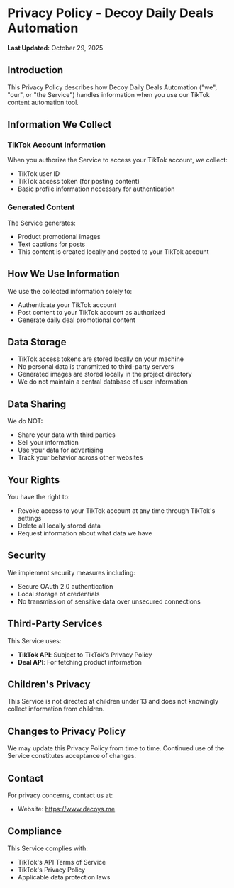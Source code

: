 # Privacy Policy - Decoy Daily Deals Automation

**Last Updated:** October 29, 2025

## Introduction

This Privacy Policy describes how Decoy Daily Deals Automation ("we", "our", or "the Service") handles information when you use our TikTok content automation tool.

## Information We Collect

### TikTok Account Information
When you authorize the Service to access your TikTok account, we collect:
- TikTok user ID
- TikTok access token (for posting content)
- Basic profile information necessary for authentication

### Generated Content
The Service generates:
- Product promotional images
- Text captions for posts
- This content is created locally and posted to your TikTok account

## How We Use Information

We use the collected information solely to:
- Authenticate your TikTok account
- Post content to your TikTok account as authorized
- Generate daily deal promotional content

## Data Storage

- TikTok access tokens are stored locally on your machine
- No personal data is transmitted to third-party servers
- Generated images are stored locally in the project directory
- We do not maintain a central database of user information

## Data Sharing

We do NOT:
- Share your data with third parties
- Sell your information
- Use your data for advertising
- Track your behavior across other websites

## Your Rights

You have the right to:
- Revoke access to your TikTok account at any time through TikTok's settings
- Delete all locally stored data
- Request information about what data we have

## Security

We implement security measures including:
- Secure OAuth 2.0 authentication
- Local storage of credentials
- No transmission of sensitive data over unsecured connections

## Third-Party Services

This Service uses:
- **TikTok API**: Subject to TikTok's Privacy Policy
- **Deal API**: For fetching product information

## Children's Privacy

This Service is not directed at children under 13 and does not knowingly collect information from children.

## Changes to Privacy Policy

We may update this Privacy Policy from time to time. Continued use of the Service constitutes acceptance of changes.

## Contact

For privacy concerns, contact us at:
- Website: https://www.decoys.me

## Compliance

This Service complies with:
- TikTok's API Terms of Service
- TikTok's Privacy Policy
- Applicable data protection laws

